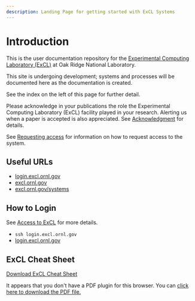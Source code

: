 ```yaml
---
description: Landing Page for getting started with ExCL Systems
---
```


# Introduction

This is the user documentation repository for the [Experimental Computing Laboratory \(ExCL\)](https://excl.ornl.gov/) at Oak Ridge National Laboratory.

This site is undergoing development; systems and processes will be documented here as the documentation is created.

See the index on the left of this page for further detail.

Please acknowledge in your publications the role the Experimental Computing Laboratory \(ExCL\) facility played in your research. Alerting us when a paper is accepted is also appreciated. See [Acknowledgment](acknowledgment.md) for details.

See [Requesting access](excl-support/access-info.md) for information on how to request access to the system.

## Useful URLs

* [login.excl.ornl.gov](https://login.excl.ornl.gov:300)
* [excl.ornl.gov](https://excl.ornl.gov/)
* [excl.ornl.gov/systems](https://excl.ornl.gov/excl-systems/)

## How to Login

See [Access to ExCL](excl-support/access.md) for more details.

* `ssh login.excl.ornl.gov`
* [login.excl.ornl.gov](https://login.excl.ornl.gov:300)

## ExCL Cheat Sheet

[Download ExCL Cheat Sheet](cheatsheet/ExCL-Cheat-Sheet.pdf)

<object data='cheatsheet/ExCL-Cheat-Sheet.pdf' type='application/pdf' width='560' height='700'><p>It appears that you don't have a PDF plugin for this browser. You can <a href='{% link /assets/ayoung48_cv.pdf %}'>click here to download the PDF file.</a></p></object>
